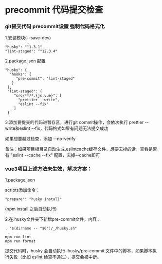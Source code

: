 # precommit 代码提交检查

### git提交代码 precommit设置 强制代码格式化

1.安装模块(--save-dev)
```
"husky": "^1.3.1"
"lint-staged": "^12.3.4"
```


2.package.json 配置
```
"husky": {
  "hooks": {
     "pre-commit": "lint-staged"
   }
 },
 "lint-staged": {
    "src/**/*.{js,vue}": [
      "prettier --write",
      "eslint --fix"
    ]
 }
 ```


3.添加要提交的代码进暂存区，进行git commit操作，会依次执行 prettier --write和eslint --fix，代码格式如果有问题无法提交成功

如果想要越过检查，添加 --no-verify

备注：如果项目根目录自动生成.eslintcache缓存文件，想要去掉的话，查看是否有 "eslint --cache --fix" 配置，去掉--cache即可



### vue3项目上述方法未生效，解决方案：
1.package.json

scripts添加命令：
```
"prepare": "husky install" 
```
(npm install 之后自动执行)

2.在.husky文件夹下新增pre-commit文件，内容：
```
. "$(dirname -- "$0")/_/husky.sh"

npm run lint
npm run format
```

提交代码时，husky 会自动执行 .husky/pre-commit 文件中的脚本，如果脚本执行失败（比如 eslint 检查不通过），提交会被中断。
